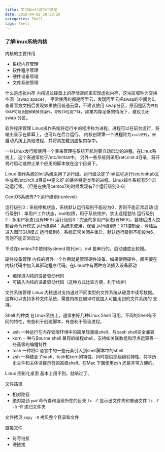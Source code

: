 ```yaml
---
title: 学习Shell命令行总结
date: 2018-04-02 20:38:29
categories: Shell
tags: Shell
---
```


### 了解linux系统内核
内核的主要作用
- 系统内存管理
- 软件程序管理
- 硬件设备管理
- 文件系统管理

什么是虚拟内存
内核通过硬盘上的存储空间来实现虚拟内存，这块区域称为交换空间（swap space）。
平常使用的都是阿里云，发现阿里云把swap的空间为0。查看官方文档后发现如果使用普通云盘，不建议使用
swap分区，原因是因为`开启SWAP可能会因频繁换页操作，导致IO性能下降`，如果内存足够的情况下，建议关闭
swap 分区。

软件程序管理
Linux操作系统将运行中的程序称为进程。进程可以在前台运行，将输出显示在屏幕上，也可以在后台运行。
内核创建第一个进程称为`init进程`，来启动系统上其他进程，并将其加载到虚拟内存中。

一些Linux发行版使用一个表来管理在系统开机时要自动启动的进程。在Linux系统上，这个表通常位于/etc/inittab中。
另外一些系统则采用/etc/init.d目录，将开机时启动或停止某个应用的脚本放在这个目录下。

Linux 操作系统的init系统采用了运行级。运行级决定了init进程运行/etc/inittab文件或者/etc/rcX.d目录中定义好
的某些特定类型的进程。Linux操作系统有5个启动运行级。（但是在使用centos7的时候发现有7个运行级别0-6）

CentOS系统有7个运行级别(runlevel)

运行级别0：系统停机状态，系统默认运行级别不能设为0，否则不能正常启动
运行级别1：单用户工作状态，root权限，用于系统维护，禁止远程登陆
运行级别2：多用户状态(没有NFS)
运行级别3：完全的多用户状态(有NFS)，登陆后进入控制台命令行模式
运行级别4：系统未使用，保留
运行级别5：X11控制台，登陆后进入图形GUI模式
运行级别6：系统正常关闭并重启，默认运行级别不能设为6，否则不能正常启动

不过在centos7中使用Systemd 取代init，init 是串行的，启动速度比较慢。

硬件设备管理
内核的另外一个作用就是管理硬件设备。如果使用硬件，都需要在内核代码中加入其驱动程序代码。在Linux中有两种方法插入设备驱动
- 编译进内核的设备驱动代码
- 可插入内核的设备驱动代码（这种方式比较方便，利于维护）

文件系统管理
Linux 内核通过支持通过不同类型的文件系统从硬盘中读写数据。这样可以支持多种文件系统，需要内核在编译时就加入可能用到的文件系统的
支持。


Shell 的种类
在Linux系统上，通常由好几种Linux Shell 可用。不同的Shell有不同的特性，有些利于创建脚本，有些利于管理进程。
- ash 一种运行在内存受限环境中的简单轻量级shell，与bash shell完全兼容
- korn 一种与Bourne shell 兼容的编程shell，支持如关联数组和浮点运算等一些高级的编程特性
- tcsh 一种将C 语言中的一些元素引入到shell脚本中的shell
- zsh 一种结合了bash、tcsh和korn的特性，同时提供高级编程特性、共享历史文件和主体话提示符的高级shell。在Mac 下面使用zsh 还是非常方便的。

Linux 图形化桌面 基本上用不到，就略过了。

文件路径
- 相对路径
- 绝对路劲
`pwd` 命令查询当前所在的目录
`ls -F` 显示出文件夹和普通文件
`ls -F -R` -R 递归文件夹

文件拷贝
`copy -R` 拷贝整个目录和文件

链接文件
- 符号链接
- 硬链接
